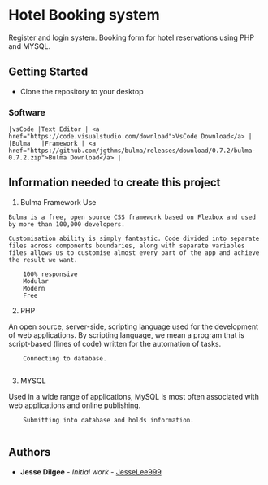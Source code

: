 # Hotel Booking system

Register and login system. Booking form for hotel reservations using PHP and MYSQL.

## Getting Started

* Clone the repository to your desktop

### Software

```
|vsCode |Text Editor | <a href="https://code.visualstudio.com/download">VsCode Download</a> |
|Bulma   |Framework | <a href="https://github.com/jgthms/bulma/releases/download/0.7.2/bulma-0.7.2.zip">Bulma Download</a> |
```

## Information needed to create this project

1. Bulma Framework Use

```
Bulma is a free, open source CSS framework based on Flexbox and used by more than 100,000 developers.

Customisation ability is simply fantastic. Code divided into separate files across components boundaries, along with separate variables files allows us to customise almost every part of the app and achieve the result we want.

    100% responsive
    Modular
    Modern
    Free

```

2. PHP

An open source, server-side, scripting language used for the development of web applications. By scripting language, we mean a program that is script-based (lines of code) written for the automation of tasks.

```
    Connecting to database.
    
```

3. MYSQL

Used in a wide range of applications, MySQL is most often associated with web applications and online publishing.

```
    Submitting into database and holds information.
    
```

## Authors

* **Jesse Dilgee** - *Initial work* - [JesseLee999](https://github.com/JesseLee999)